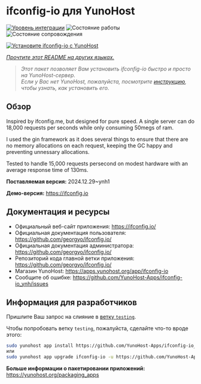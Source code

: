 <!--
Важно: этот README был автоматически сгенерирован <https://github.com/YunoHost/apps/tree/master/tools/readme_generator>
Он НЕ ДОЛЖЕН редактироваться вручную.
-->

# ifconfig-io для YunoHost

[![Уровень интеграции](https://apps.yunohost.org/badge/integration/ifconfig-io)](https://ci-apps.yunohost.org/ci/apps/ifconfig-io/)
![Состояние работы](https://apps.yunohost.org/badge/state/ifconfig-io)
![Состояние сопровождения](https://apps.yunohost.org/badge/maintained/ifconfig-io)

[![Установите ifconfig-io с YunoHost](https://install-app.yunohost.org/install-with-yunohost.svg)](https://install-app.yunohost.org/?app=ifconfig-io)

*[Прочтите этот README на других языках.](./ALL_README.md)*

> *Этот пакет позволяет Вам установить ifconfig-io быстро и просто на YunoHost-сервер.*  
> *Если у Вас нет YunoHost, пожалуйста, посмотрите [инструкцию](https://yunohost.org/install), чтобы узнать, как установить его.*

## Обзор

Inspired by ifconfig.me, but designed for pure speed. A single server can do 18,000 requests per seconds while only consuming 50megs of ram.

I used the gin framework as it does several things to ensure that there are no memory allocations on each request, keeping the GC happy and preventing unnessary allocations.

Tested to handle 15,000 requests persecond on modest hardware with an average response time of 130ms.


**Поставляемая версия:** 2024.12.29~ynh1

**Демо-версия:** <https://ifconfig.io>
## Документация и ресурсы

- Официальный веб-сайт приложения: <https://ifconfig.io/>
- Официальная документация пользователя: <https://github.com/georgyo/ifconfig.io/>
- Официальная документация администратора: <https://github.com/georgyo/ifconfig.io/>
- Репозиторий кода главной ветки приложения: <https://github.com/georgyo/ifconfig.io/>
- Магазин YunoHost: <https://apps.yunohost.org/app/ifconfig-io>
- Сообщите об ошибке: <https://github.com/YunoHost-Apps/ifconfig-io_ynh/issues>

## Информация для разработчиков

Пришлите Ваш запрос на слияние в [ветку `testing`](https://github.com/YunoHost-Apps/ifconfig-io_ynh/tree/testing).

Чтобы попробовать ветку `testing`, пожалуйста, сделайте что-то вроде этого:

```bash
sudo yunohost app install https://github.com/YunoHost-Apps/ifconfig-io_ynh/tree/testing --debug
или
sudo yunohost app upgrade ifconfig-io -u https://github.com/YunoHost-Apps/ifconfig-io_ynh/tree/testing --debug
```

**Больше информации о пакетировании приложений:** <https://yunohost.org/packaging_apps>
